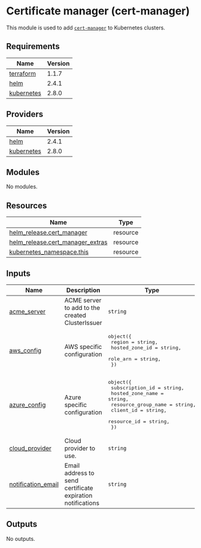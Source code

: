 # Certificate manager (cert-manager)

This module is used to add [`cert-manager`](https://github.com/jetstack/cert-manager) to Kubernetes clusters.

## Requirements

| Name | Version |
|------|---------|
| <a name="requirement_terraform"></a> [terraform](#requirement\_terraform) | 1.1.7 |
| <a name="requirement_helm"></a> [helm](#requirement\_helm) | 2.4.1 |
| <a name="requirement_kubernetes"></a> [kubernetes](#requirement\_kubernetes) | 2.8.0 |

## Providers

| Name | Version |
|------|---------|
| <a name="provider_helm"></a> [helm](#provider\_helm) | 2.4.1 |
| <a name="provider_kubernetes"></a> [kubernetes](#provider\_kubernetes) | 2.8.0 |

## Modules

No modules.

## Resources

| Name | Type |
|------|------|
| [helm_release.cert_manager](https://registry.terraform.io/providers/hashicorp/helm/2.4.1/docs/resources/release) | resource |
| [helm_release.cert_manager_extras](https://registry.terraform.io/providers/hashicorp/helm/2.4.1/docs/resources/release) | resource |
| [kubernetes_namespace.this](https://registry.terraform.io/providers/hashicorp/kubernetes/2.8.0/docs/resources/namespace) | resource |

## Inputs

| Name | Description | Type | Default | Required |
|------|-------------|------|---------|:--------:|
| <a name="input_acme_server"></a> [acme\_server](#input\_acme\_server) | ACME server to add to the created ClusterIssuer | `string` | `"https://acme-v02.api.letsencrypt.org/directory"` | no |
| <a name="input_aws_config"></a> [aws\_config](#input\_aws\_config) | AWS specific configuration | <pre>object({<br>    region         = string,<br>    hosted_zone_id = string,<br>    role_arn       = string,<br>  })</pre> | <pre>{<br>  "hosted_zone_id": "",<br>  "region": "",<br>  "role_arn": ""<br>}</pre> | no |
| <a name="input_azure_config"></a> [azure\_config](#input\_azure\_config) | Azure specific configuration | <pre>object({<br>    subscription_id     = string,<br>    hosted_zone_name    = string,<br>    resource_group_name = string,<br>    client_id           = string,<br>    resource_id         = string,<br>  })</pre> | <pre>{<br>  "client_id": "",<br>  "hosted_zone_name": "",<br>  "resource_group_name": "",<br>  "resource_id": "",<br>  "subscription_id": ""<br>}</pre> | no |
| <a name="input_cloud_provider"></a> [cloud\_provider](#input\_cloud\_provider) | Cloud provider to use. | `string` | n/a | yes |
| <a name="input_notification_email"></a> [notification\_email](#input\_notification\_email) | Email address to send certificate expiration notifications | `string` | n/a | yes |

## Outputs

No outputs.
